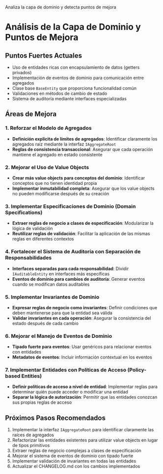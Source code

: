 Analiza la capa de dominio y detecta puntos de mejora



# Análisis de la Capa de Dominio y Puntos de Mejora

## Puntos Fuertes Actuales

- Uso de entidades ricas con encapsulamiento de datos (getters privados)
- Implementación de eventos de dominio para comunicación entre agregados
- Clase base `BaseEntity` que proporciona funcionalidad común
- Validaciones en métodos de cambio de estado
- Sistema de auditoría mediante interfaces especializadas

## Áreas de Mejora

### 1. Reforzar el Modelo de Agregados

- **Definición explícita de límites de agregados**: Identificar claramente los agregados raíz mediante la interfaz `IAggregateRoot`
- **Reglas de consistencia transaccional**: Asegurar que cada operación mantiene el agregado en estado consistente

### 2. Mejorar el Uso de Value Objects

- **Crear más value objects para conceptos del dominio**: Identificar conceptos que no tienen identidad propia
- **Implementar inmutabilidad completa**: Asegurar que los value objects no pueden modificarse después de su creación

### 3. Implementar Especificaciones de Dominio (Domain Specifications)

- **Extraer reglas de negocio a clases de especificación**: Modularizar la lógica de validación 
- **Reutilizar reglas de validación**: Facilitar la aplicación de las mismas reglas en diferentes contextos

### 4. Fortalecer el Sistema de Auditoría con Separación de Responsabilidades

- **Interfaces separadas para cada responsabilidad**: Dividir `IAuditableEntity` en interfaces más específicas
- **Eventos de dominio para cambios de auditoría**: Generar eventos cuando se modifican datos auditables

### 5. Implementar Invariantes de Dominio

- **Expresar reglas de negocio como invariantes**: Definir condiciones que deben mantenerse para que la entidad sea válida
- **Validar invariantes en cada operación**: Asegurar la consistencia del estado después de cada cambio

### 6. Mejorar el Manejo de Eventos de Dominio

- **Tipado fuerte para eventos**: Usar genéricos para relacionar eventos con entidades
- **Metadatos de eventos**: Incluir información contextual en los eventos

### 7. Implementar Entidades con Políticas de Acceso (Policy-based Entities)

- **Definir políticas de acceso a nivel de entidad**: Implementar reglas para determinar quién puede acceder o modificar una entidad
- **Separar la lógica de autorización**: Permitir que las entidades conozcan sus propias reglas de acceso

## Próximos Pasos Recomendados

1. Implementar la interfaz `IAggregateRoot` para identificar claramente las raíces de agregados
2. Refactorizar las entidades existentes para utilizar value objects en lugar de tipos primitivos
3. Extraer reglas de negocio complejas a clases de especificación
4. Mejorar el sistema de eventos de dominio con tipado fuerte
5. Implementar validación de invariantes en todas las entidades
6. Actualizar el CHANGELOG.md con los cambios implementados